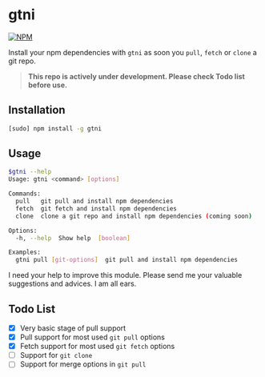 gtni
====
[![NPM](https://nodei.co/npm/gtni.png?downloads=true&downloadRank=true&stars=true)](https://www.npmjs.com/package/gtni)

Install your npm dependencies with `gtni` as soon you `pull`, `fetch` or `clone` a git repo.

> **This repo is actively under development. Please check Todo list before use.**

Installation
-------------
```sh
[sudo] npm install -g gtni
```
Usage
------
```sh
$gtni --help
Usage: gtni <command> [options]

Commands:
  pull   git pull and install npm dependencies
  fetch  git fetch and install npm dependencies
  clone  clone a git repo and install npm dependencies (coming soon)

Options:
  -h, --help  Show help  [boolean]

Examples:
  gtni pull [git-options]  git pull and install npm dependencies
```
I need your help to improve this module. Please send me your valuable suggestions and advices. I am all ears.

Todo List
---------
- [x] Very basic stage of pull support
- [x] Pull support for most used `git pull` options
- [x] Fetch support for most used `git fetch` options
- [ ] Support for `git clone`
- [ ] Support for merge options in `git pull`

